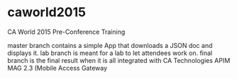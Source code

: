 # caworld2015
CA World 2015 Pre-Conference Training

master branch contains a simple App that downloads a JSON doc and displays it.
lab branch is meant for a lab to let attendees work on.
final branch is the final result when it is all integrated with CA Technologies APIM MAG 2.3 (Mobile Access Gateway
